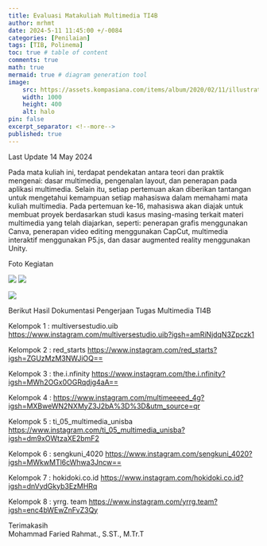 ```yaml
---
title: Evaluasi Matakuliah Multimedia TI4B
author: mrhmt
date: 2024-5-11 11:45:00 +/-0084
categories: [Penilaian]
tags: [TIB, Polinema]
toc: true # table of content
comments: true 
math: true
mermaid: true # diagram generation tool
image:
    src: https://assets.kompasiana.com/items/album/2020/02/11/illustration-technology-vector-53876-5319-5e422683097f36022e3b76d2.jpg
    width: 1000 
    height: 400
    alt: halo
pin: false
excerpt_separator: <!--more-->
published: true
---
```


Last Update 14 May 2024

Pada mata kuliah ini, terdapat pendekatan antara teori dan praktik mengenai: dasar multimedia, pengenalan layout, dan penerapan pada aplikasi multimedia. Selain itu, setiap pertemuan akan diberikan tantangan untuk mengetahui kemampuan setiap mahasiswa dalam memahami mata kuliah multimedia. Pada pertemuan ke-16, mahasiswa akan diajak untuk membuat proyek berdasarkan studi kasus masing-masing terkait materi multimedia yang telah diajarkan, seperti: penerapan grafis menggunakan Canva, penerapan video editing menggunakan CapCut, multimedia interaktif menggunakan P5.js, dan dasar augmented reality menggunakan Unity.

Foto Kegiatan <br>

<img src="https://fariedrahmat.github.io/asset/TI4b-1.jpeg">

<img src="https://fariedrahmat.github.io/asset/TI4b-2.jpeg">

<img src="https://fariedrahmat.github.io/asset/TI4b-3.jpeg"> <br> 

Berikut Hasil Dokumentasi Pengerjaan Tugas Multimedia TI4B

Kelompok 1 : multiversestudio.uib
https://www.instagram.com/multiversestudio.uib?igsh=amRiNjdqN3Zpczk1

Kelompok 2 : red_starts
https://www.instagram.com/red_starts?igsh=ZGUzMzM3NWJiOQ==

Kelompok 3 : the.i.nfinity
https://www.instagram.com/the.i.nfinity?igsh=MWh2OGx0OGRqdjg4aA==

Kelompok 4 : https://www.instagram.com/multimeeeed_4g?igsh=MXBweWN2NXMyZ3J2bA%3D%3D&utm_source=qr

Kelompok 5 : ti_05_multimedia_unisba 
https://www.instagram.com/ti_05_multimedia_unisba?igsh=dm9xOWtzaXE2bmF2

Kelompok 6 : sengkuni_4020
https://www.instagram.com/sengkuni_4020?igsh=MWkwMTl6cWhwa3Jncw==

Kelompok 7 : hokidoki.co.id
https://www.instagram.com/hokidoki.co.id?igsh=dnVydGkyb3EzMHRq

Kelompok 8 : yrrg. team
https://www.instagram.com/yrrg.team?igsh=enc4bWEwZnFvZ3Qy





Terimakasih<br>
Mohammad Faried Rahmat., S.ST., M.Tr.T

